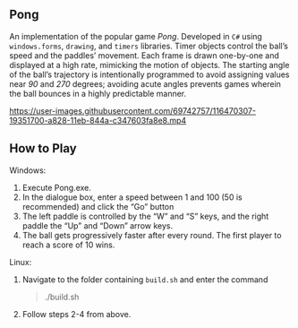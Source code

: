 ## Pong
An implementation of the popular game *Pong*. Developed in ```C#``` using ```windows.forms```, ```drawing```, and ```timers``` libraries. Timer objects control the ball’s speed and the paddles’ movement. Each frame is drawn one-by-one and displayed at a high rate, mimicking the motion of objects. The starting angle of the ball’s trajectory is intentionally programmed to avoid assigning values near *90* and *270* degrees; avoiding acute angles prevents games wherein the ball bounces in a highly predictable manner.

https://user-images.githubusercontent.com/69742757/116470307-19351700-a828-11eb-844a-c347603fa8e8.mp4

## How to Play
Windows:
1.	Execute Pong.exe.
2.	In the dialogue box, enter a speed between 1 and 100 (50 is recommended) and click the “Go” button
3.	The left paddle is controlled by the “W” and “S” keys, and the right paddle the “Up” and “Down” arrow keys.
4.	The ball gets progressively faster after every round. The first player to reach a score of 10 wins.

Linux:
1.	Navigate to the folder containing ```build.sh``` and enter the command
    >./build.sh
2.	Follow steps 2-4 from above.
